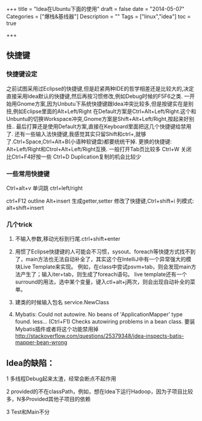 +++
title = "Idea在Ubuntu下面的使用"
draft = false
date = "2014-05-07"
Categories = ["爆栈&基线器"] 
Description = "" 
Tags = ["linux","idea"] 
toc = true

+++
## 快捷键 
### 快捷键设定
之前试图采用过Eclipse的快捷键,但是赶紧两种IDE的哲学相差还是比较大的,决定直接采用Idea默认的快捷键,然后再按习惯修改,例如Debug时候的F5F6之类.
一开始用Gnome方案,因为Unbutu下系统快捷键跟Idea冲突比较多,但是按键实在是别扭,例如Eclipse里面的Alt+Left/Right
在Default方案是Ctrl+Alt+Left/Right.这个和Unbuntu的切换Workspace冲突,Gnome方案是Shift+Alt+Left/Right,按起来好别扭..
最后打算还是使用Default方案,直接在Keyboard里面把这几个快捷键给禁用了.
还有一些输入法快捷键,我感觉其实只留Shift和ctrl+,就够了.Ctrl+Space,Ctrl+Alt+B(小语种软键盘)都要统统干掉.
更换的快捷键:
Alt+Left/Right和Ctrol+Alt+Left/Right互换. 一般打开Tab页比较多
Ctrl+W 关闭 比Ctrl+F4好按一些
Ctrl+D Duplication复制的机会比较少

### 一些常用快捷键
Ctrl+alt+v
单词跳 ctrl+left/right

ctrl+F12 outline
Alt+insert 生成getter,setter
修改了快捷键,Ctrl+shift+i
列模式: alt+shift+insert

### 几个trick
1. 不输入参数,移动光标到行尾.ctrl+shift+enter

2. 用惯了Eclipse快捷键的人可能会不习惯，sysout、foreach等快捷方式找不到了，main方法也无法自动补全了，其实这个在IntelliJ中有一个异常强大的模块Live Template来实现。
例如，在class中尝试psvm+tab，则会发现main方法产生了；输入iter+tab，则生成了foreach语句。 live template还有一个surround的用法，选中某个变量，键入ctl+alt+j两次，则会出现自动补全的菜单。

3. 建类的时候输入包名
service.NewClass


4. Mybatis:
Could not autowire. No beans of 'ApplicationMapper' type found. less... (Ctrl+F1) Checks autowiring problems in a bean class.
要装Mybatis插件或者将这个功能禁用掉
http://stackoverflow.com/questions/25379348/idea-inspects-batis-mapper-bean-wrong


## Idea的缺陷：
1 多线程Debug起来太渣，经常会断点不起作用

2 provided的不在classPath，例如，想在Idea下运行Hadoop，因为子项目比较多，N多Provided其他子项目的依赖

3 Test和Main不分
